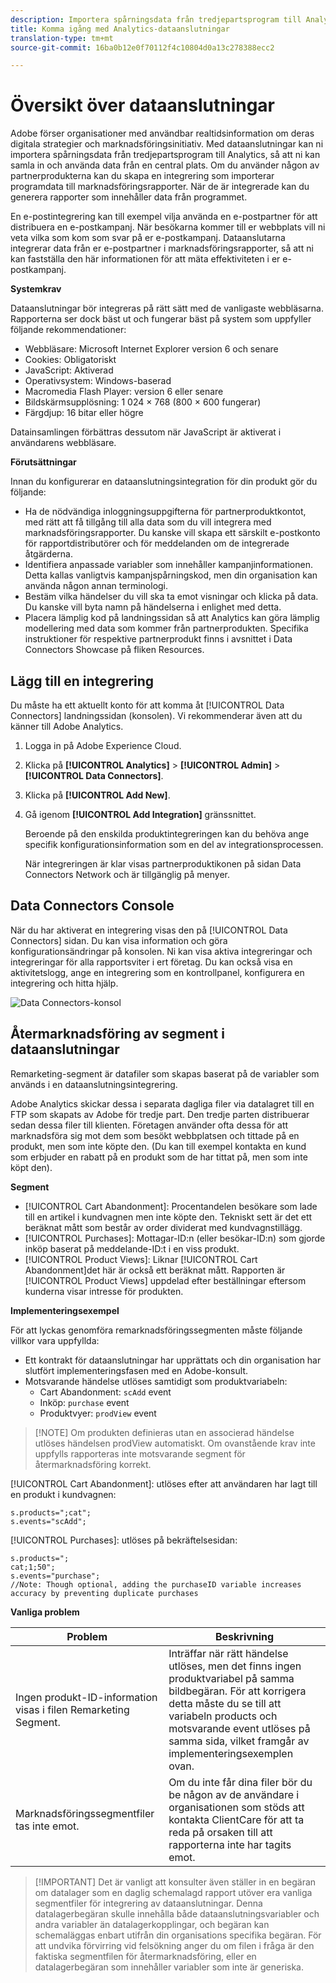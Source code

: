 ```yaml
---
description: Importera spårningsdata från tredjepartsprogram till Analytics.
title: Komma igång med Analytics-dataanslutningar
translation-type: tm+mt
source-git-commit: 16ba0b12e0f70112f4c10804d0a13c278388ecc2

---
```



# Översikt över dataanslutningar

Adobe förser organisationer med användbar realtidsinformation om deras digitala strategier och marknadsföringsinitiativ. Med dataanslutningar kan ni importera spårningsdata från tredjepartsprogram till Analytics, så att ni kan samla in och använda data från en central plats. Om du använder någon av partnerprodukterna kan du skapa en integrering som importerar programdata till marknadsföringsrapporter. När de är integrerade kan du generera rapporter som innehåller data från programmet.

En e-postintegrering kan till exempel vilja använda en e-postpartner för att distribuera en e-postkampanj. När besökarna kommer till er webbplats vill ni veta vilka som kom som svar på er e-postkampanj. Dataanslutarna integrerar data från er e-postpartner i marknadsföringsrapporter, så att ni kan fastställa den här informationen för att mäta effektiviteten i er e-postkampanj.

**Systemkrav**

Dataanslutningar bör integreras på rätt sätt med de vanligaste webbläsarna. Rapporterna ser dock bäst ut och fungerar bäst på system som uppfyller följande rekommendationer:

* Webbläsare: Microsoft Internet Explorer version 6 och senare
* Cookies: Obligatoriskt
* JavaScript: Aktiverad
* Operativsystem: Windows-baserad
* Macromedia Flash Player: version 6 eller senare
* Bildskärmsupplösning: 1 024 × 768 (800 × 600 fungerar)
* Färgdjup: 16 bitar eller högre

Datainsamlingen förbättras dessutom när JavaScript är aktiverat i användarens webbläsare.

**Förutsättningar**

Innan du konfigurerar en dataanslutningsintegration för din produkt gör du följande:

* Ha de nödvändiga inloggningsuppgifterna för partnerproduktkontot, med rätt att få tillgång till alla data som du vill integrera med marknadsföringsrapporter. Du kanske vill skapa ett särskilt e-postkonto för rapportdistributörer och för meddelanden om de integrerade åtgärderna.
* Identifiera anpassade variabler som innehåller kampanjinformationen. Detta kallas vanligtvis kampanjspårningskod, men din organisation kan använda någon annan terminologi.
* Bestäm vilka händelser du vill ska ta emot visningar och klicka på data. Du kanske vill byta namn på händelserna i enlighet med detta.
* Placera lämplig kod på landningssidan så att Analytics kan göra lämplig modellering med data som kommer från partnerprodukten. Specifika instruktioner för respektive partnerprodukt finns i avsnittet i Data Connectors Showcase på fliken Resources.

## Lägg till en integrering

Du måste ha ett aktuellt konto för att komma åt [!UICONTROL Data Connectors] landningssidan (konsolen). Vi rekommenderar även att du känner till Adobe Analytics.

1. Logga in på Adobe Experience Cloud.
1. Klicka på **[!UICONTROL Analytics]** > **[!UICONTROL Admin]** > **[!UICONTROL Data Connectors]**.
1. Klicka på **[!UICONTROL Add New]**.
1. Gå igenom **[!UICONTROL Add Integration]** gränssnittet.

   Beroende på den enskilda produktintegreringen kan du behöva ange specifik konfigurationsinformation som en del av integrationsprocessen.

   När integreringen är klar visas partnerproduktikonen på sidan Data Connectors Network och är tillgänglig på menyer.

## Data Connectors Console

När du har aktiverat en integrering visas den på [!UICONTROL Data Connectors] sidan. Du kan visa information och göra konfigurationsändringar på konsolen. Ni kan visa aktiva integreringar och integreringar för alla rapportsviter i ert företag. Du kan också visa en aktivitetslogg, ange en integrering som en kontrollpanel, konfigurera en integrering och hitta hjälp.

![Data Connectors-konsol](assets/data-connectors-console.png)

## Återmarknadsföring av segment i dataanslutningar

Remarketing-segment är datafiler som skapas baserat på de variabler som används i en dataanslutningsintegrering.

Adobe Analytics skickar dessa i separata dagliga filer via datalagret till en FTP som skapats av Adobe för tredje part. Den tredje parten distribuerar sedan dessa filer till klienten. Företagen använder ofta dessa för att marknadsföra sig mot dem som besökt webbplatsen och tittade på en produkt, men som inte köpte den. (Du kan till exempel kontakta en kund som erbjuder en rabatt på en produkt som de har tittat på, men som inte köpt den).

**Segment**

* [!UICONTROL Cart Abandonment]: Procentandelen besökare som lade till en artikel i kundvagnen men inte köpte den. Tekniskt sett är det ett beräknat mått som består av order dividerat med kundvagnstillägg.
* [!UICONTROL Purchases]: Mottagar-ID:n (eller besökar-ID:n) som gjorde inköp baserat på meddelande-ID:t i en viss produkt.
* [!UICONTROL Product Views]: Liknar [!UICONTROL Cart Abandonment]det här är också ett beräknat mått. Rapporten är [!UICONTROL Product Views] uppdelad efter beställningar eftersom kunderna visar intresse för produkten.

**Implementeringsexempel**

För att lyckas genomföra remarknadsföringssegmenten måste följande villkor vara uppfyllda:

* Ett kontrakt för dataanslutningar har upprättats och din organisation har slutfört implementeringsfasen med en Adobe-konsult.
* Motsvarande händelse utlöses samtidigt som produktvariabeln:
   * Cart Abandonment: `scAdd` event
   * Inköp: `purchase` event
   * Produktvyer: `prodView` event

> [!NOTE] Om produkten definieras utan en associerad händelse utlöses händelsen prodView automatiskt.
Om ovanstående krav inte uppfylls rapporteras inte motsvarande segment för återmarknadsföring korrekt.

[!UICONTROL Cart Abandonment]: utlöses efter att användaren har lagt till en produkt i kundvagnen:

```
s.products=";cat";
s.events="scAdd";
```

[!UICONTROL Purchases]: utlöses på bekräftelsesidan:

```
s.products=";
cat;1;50";
s.events="purchase";
//Note: Though optional, adding the purchaseID variable increases accuracy by preventing duplicate purchases
```

**Vanliga problem**

| Problem | Beskrivning |
| -----------| ---------- |  
| Ingen produkt-ID-information visas i filen Remarketing Segment. | Inträffar när rätt händelse utlöses, men det finns ingen produktvariabel på samma bildbegäran. För att korrigera detta måste du se till att variabeln products och motsvarande event utlöses på samma sida, vilket framgår av implementeringsexemplen ovan. |
| Marknadsföringssegmentfiler tas inte emot. | Om du inte får dina filer bör du be någon av de användare i organisationen som stöds att kontakta ClientCare för att ta reda på orsaken till att rapporterna inte har tagits emot. |


> [!IMPORTANT] Det är vanligt att konsulter även ställer in en begäran om datalager som en daglig schemalagd rapport utöver era vanliga segmentfiler för integrering av dataanslutningar. Denna datalagerbegäran skulle innehålla både dataanslutningsvariabler och andra variabler än datalagerkopplingar, och begäran kan schemaläggas enbart utifrån din organisations specifika begäran. För att undvika förvirring vid felsökning anger du om filen i fråga är den faktiska segmentfilen för återmarknadsföring, eller en datalagerbegäran som innehåller variabler som inte är generiska.
